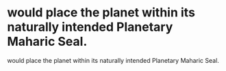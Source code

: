 # would place the planet within its naturally intended Planetary Maharic Seal.

would place the planet within its naturally intended Planetary Maharic Seal.